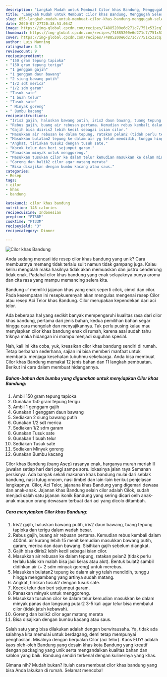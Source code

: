 ```yaml
---
description: "Langkah Mudah untuk Membuat Cilor khas Bandung, Menggugah Selera"
title: "Langkah Mudah untuk Membuat Cilor khas Bandung, Menggugah Selera"
slug: 655-langkah-mudah-untuk-membuat-cilor-khas-bandung-menggugah-selera
date: 2020-07-27T20:38:53.064Z
image: https://img-global.cpcdn.com/recipes/74885200e6d271c7/751x532cq70/cilor-khas-bandung-foto-resep-utama.jpg
thumbnail: https://img-global.cpcdn.com/recipes/74885200e6d271c7/751x532cq70/cilor-khas-bandung-foto-resep-utama.jpg
cover: https://img-global.cpcdn.com/recipes/74885200e6d271c7/751x532cq70/cilor-khas-bandung-foto-resep-utama.jpg
author: Luis Manning
ratingvalue: 3.5
reviewcount: 9
recipeingredient:
- "150 gram tepung tapioka"
- "150 gram tepung terigu"
- "1 genggam gajih"
- "1 genggam daun bawang"
- "2 siung bawang putih"
- "1/2 sdt merica"
- "1/2 sdm garam"
- "Tusuk sate"
- "1 buah telur"
- "Tusuk sate"
- " Minyak goreng"
- " Bumbu kacang"
recipeinstructions:
- "Iris2 gajih, haluskan bawang putih, iris2 daun bawang, tuang tepung tapioka dan terigu dalam wadah besar."
- "Rebus gajih, buang air rebusan pertama. Kemudian rebus kembali dalam 400mL air kurang lebih 15 menit kemudian masukkan bawang putih, garam, merica dan daun bawang. Sisihkan gajih sebelum diangkat."
- "Gajih bisa diiris2 lebih kecil sebagai isian cilor."
- "Masukkan air rebusan ke dalam tepung, ratakan pelan2 (tidak perlu terlalu kalis krn malah bisa jadi keras atau alot). Bentuk bulat2 sambil didihkan air (+ 2 sdm minyak goreng) untuk merebus."
- "Masukkan bulatan2 tepung ke dalam air yg telah mendidih, tunggu hingga mengambang yang artinya sudah matang."
- "Angkat, tiriskan tusuk2 dengan tusuk sate."
- "Kocok telur dan beri sejumput garam."
- "Panaskan minyak untuk menggoreng."
- "Masukkan tusukan cilor ke dalam telur kemudian masukkan ke dalam minyak panas dan langsung putar2 3-5 kali agar telur bisa membalut cilor (tidak jatuh kebawah)."
- "Goreng dan balik2 cilor agar matang merata"
- "Bisa disajikan dengan bumbu kacang atau saus."
categories:
- Resep
tags:
- cilor
- khas
- bandung

katakunci: cilor khas bandung 
nutrition: 146 calories
recipecuisine: Indonesian
preptime: "PT38M"
cooktime: "PT33M"
recipeyield: "3"
recipecategory: Dinner

---
```



![Cilor khas Bandung](https://img-global.cpcdn.com/recipes/74885200e6d271c7/751x532cq70/cilor-khas-bandung-foto-resep-utama.jpg)

Anda sedang mencari ide resep cilor khas bandung yang unik? Cara membuatnya memang tidak terlalu sulit namun tidak gampang juga. Kalau keliru mengolah maka hasilnya tidak akan memuaskan dan justru cenderung tidak enak. Padahal cilor khas bandung yang enak selayaknya punya aroma dan cita rasa yang mampu memancing selera kita.

Bandung ✅ memiliki jajanan khas yang enak seperti cilok, cimol dan cilor. Pada kesempatan ini resepkuerenyah akan mengulas mengenai resep Cilor atau resep Aci Telor khas Bandung. Cilor merupakan kependekan dari aci telor.

Ada beberapa hal yang sedikit banyak mempengaruhi kualitas rasa dari cilor khas bandung, pertama dari jenis bahan, kedua pemilihan bahan segar hingga cara mengolah dan menyajikannya. Tak perlu pusing kalau mau menyiapkan cilor khas bandung enak di rumah, karena asal sudah tahu triknya maka hidangan ini mampu menjadi suguhan spesial.


Nah, kali ini kita coba, yuk, kreasikan cilor khas bandung sendiri di rumah. Tetap berbahan sederhana, sajian ini bisa memberi manfaat untuk membantu menjaga kesehatan tubuhmu sekeluarga. Anda bisa membuat Cilor khas Bandung memakai 12 jenis bahan dan 11 langkah pembuatan. Berikut ini cara dalam membuat hidangannya.

<!--inarticleads1-->

##### Bahan-bahan dan bumbu yang digunakan untuk menyiapkan Cilor khas Bandung:

1. Ambil 150 gram tepung tapioka
1. Gunakan 150 gram tepung terigu
1. Ambil 1 genggam gajih
1. Gunakan 1 genggam daun bawang
1. Sediakan 2 siung bawang putih
1. Gunakan 1/2 sdt merica
1. Sediakan 1/2 sdm garam
1. Gunakan Tusuk sate
1. Gunakan 1 buah telur
1. Sediakan Tusuk sate
1. Sediakan  Minyak goreng
1. Gunakan  Bumbu kacang


Cilor khas Bandung (bang Asep) rasanya enak, harganya murah meriah ll juwalan setiap hari dari pagi sampe sore. lokasinya jalan raya Semanan persisnya. Ada banyak sekali makanan khas bandung mulai dari seblak bandung, nasi tutug oncom, nasi timbel dan lain-lain berikut penjelasan lengkapnya. Cilor, Aci Telor, jajanana khas Bandung yang digemari dewasa dan anak-anak. Jajanan khas Bandung selain cilor adalah Cilok, sudah menjadi salah satu jajanan ikonik Bandung yang sering dicari oelh anak-anak maupun orang dewasam terbuat dari aci yang dicolo ditambah. 

<!--inarticleads2-->

##### Cara menyiapkan Cilor khas Bandung:

1. Iris2 gajih, haluskan bawang putih, iris2 daun bawang, tuang tepung tapioka dan terigu dalam wadah besar.
1. Rebus gajih, buang air rebusan pertama. Kemudian rebus kembali dalam 400mL air kurang lebih 15 menit kemudian masukkan bawang putih, garam, merica dan daun bawang. Sisihkan gajih sebelum diangkat.
1. Gajih bisa diiris2 lebih kecil sebagai isian cilor.
1. Masukkan air rebusan ke dalam tepung, ratakan pelan2 (tidak perlu terlalu kalis krn malah bisa jadi keras atau alot). Bentuk bulat2 sambil didihkan air (+ 2 sdm minyak goreng) untuk merebus.
1. Masukkan bulatan2 tepung ke dalam air yg telah mendidih, tunggu hingga mengambang yang artinya sudah matang.
1. Angkat, tiriskan tusuk2 dengan tusuk sate.
1. Kocok telur dan beri sejumput garam.
1. Panaskan minyak untuk menggoreng.
1. Masukkan tusukan cilor ke dalam telur kemudian masukkan ke dalam minyak panas dan langsung putar2 3-5 kali agar telur bisa membalut cilor (tidak jatuh kebawah).
1. Goreng dan balik2 cilor agar matang merata
1. Bisa disajikan dengan bumbu kacang atau saus.


Salah satu yang bisa dilakukan adalah dengan berwirausaha. Ya, tidak ada salahnya kita memulai untuk berdagang, demi tetap mempunyai penghasilan. Misalnya dengan berjualan Cilor (aci telor). Kaos EUY! adalah kaos oleh-oleh Bandung yang desain khas kota Bandung yang kreatif dengan packaging yang unik serta mengandalkan kualitas bahan dan sablon yang baik. Bandung sendiri terkenal dengan kulinernya yang khas. 

Gimana nih? Mudah bukan? Itulah cara membuat cilor khas bandung yang bisa Anda lakukan di rumah. Selamat mencoba!
